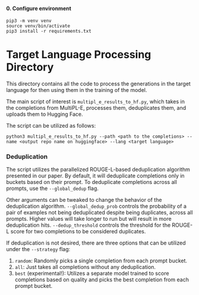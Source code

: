#### 0. Configure environment

```
pip3 -m venv venv
source venv/bin/activate
pip3 install -r requirements.txt
```

# Target Language Processing Directory

This directory contains all the code to process the generations in the target language for then using them in the training of the model.

The main script of interest is `multipl_e_results_to_hf.py`, which takes in the completions from MultiPL-E, processes them, deduplicates them, and uploads them to Hugging Face.

The script can be utilized as follows:

```
python3 multipl_e_results_to_hf.py --path <path to the completions> --name <output repo name on huggingface> --lang <target language>
```

### Deduplication

The script utilizes the parallelized ROUGE-L-based deduplication algorithm presented in our paper. By default, it will deduplicate completions
only in buckets based on their prompt. To deduplicate completions across all prompts, use the `--global_dedup` flag.

Other arguments can be tweaked to change the behavior of the deduplication algorithm. `--global_dedup_prob` controls the
probability of a pair of examples not being deduplicated despite being duplicates, across all prompts. Higher values will take longer to run but will
result in more deduplication hits. `--dedup_threshold` controls the threshold for the ROUGE-L score for two completions to be considered duplicates.

If deduplication is not desired, there are three options that can be utilized under the `--strategy` flag:

1. `random`: Randomly picks a single completion from each prompt bucket.
2. `all`: Just takes all completions without any deduplication.
3. `best` (experimental!): Utilizes a separate model trained to score completions based on quality and picks the best completion from each prompt bucket.
